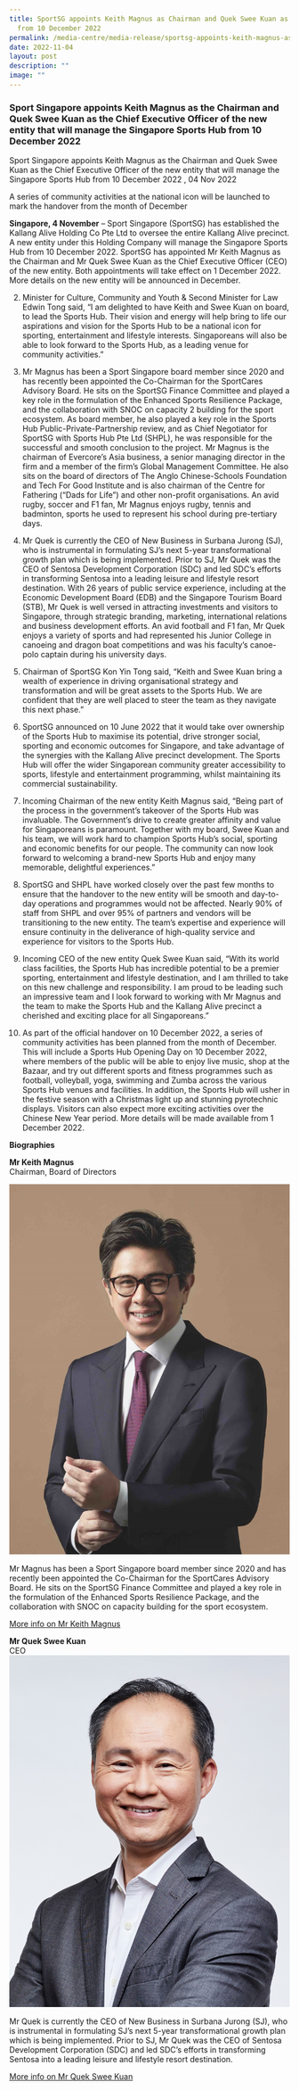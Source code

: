 ```yaml
---
title: SportSG appoints Keith Magnus as Chairman and Quek Swee Kuan as the CEO
  from 10 December 2022
permalink: /media-centre/media-release/sportsg-appoints-keith-magnus-as-the-chairman-quek-swee-kuan/
date: 2022-11-04
layout: post
description: ""
image: ""
---
```

### **Sport Singapore appoints Keith Magnus as the Chairman and Quek Swee Kuan as the Chief Executive Officer of the new entity that will manage the Singapore Sports Hub from 10 December 2022**

Sport Singapore appoints Keith Magnus as the Chairman and Quek Swee Kuan as the Chief Executive Officer of the new entity that will manage the Singapore Sports Hub from 10 December 2022 , 04 Nov 2022

A series of community activities at the national icon will be launched to mark the handover from the month of December

**Singapore, 4 November** – Sport Singapore (SportSG) has established the Kallang Alive Holding Co Pte Ltd to oversee the entire Kallang Alive precinct. A new entity under this Holding Company will manage the Singapore Sports Hub from 10 December 2022. SportSG has appointed Mr Keith Magnus as the Chairman and Mr Quek Swee Kuan as the Chief Executive Officer (CEO) of the new entity. Both appointments will take effect on 1 December 2022. More details on the new entity will be announced in December.

2. Minister for Culture, Community and Youth & Second Minister for Law Edwin Tong said, “I am delighted to have Keith and Swee Kuan on board, to lead the Sports Hub. Their vision and energy will help bring to life our aspirations and vision for the Sports Hub to be a national icon for sporting, entertainment and lifestyle interests. Singaporeans will also be able to look forward to the Sports Hub, as a leading venue for community activities.”

3. Mr Magnus has been a Sport Singapore board member since 2020 and has recently been appointed the Co-Chairman for the SportCares Advisory Board. He sits on the SportSG Finance Committee and played a key role in the formulation of the Enhanced Sports Resilience Package, and the collaboration with SNOC on capacity 2 building for the sport ecosystem. As board member, he also played a key role in the Sports Hub Public-Private-Partnership review, and as Chief Negotiator for SportSG with Sports Hub Pte Ltd (SHPL), he was responsible for the successful and smooth conclusion to the project. Mr Magnus is the chairman of Evercore’s Asia business, a senior managing director in the firm and a member of the firm’s Global Management Committee. He also sits on the board of directors of The Anglo Chinese-Schools Foundation and Tech For Good Institute and is also chairman of the Centre for Fathering (“Dads for Life”) and other non-profit organisations. An avid rugby, soccer and F1 fan, Mr Magnus enjoys rugby, tennis and badminton, sports he used to represent his school during pre-tertiary days. 

4. Mr Quek is currently the CEO of New Business in Surbana Jurong (SJ), who is instrumental in formulating SJ’s next 5-year transformational growth plan which is being implemented. Prior to SJ, Mr Quek was the CEO of Sentosa Development Corporation (SDC) and led SDC’s efforts in transforming Sentosa into a leading leisure and lifestyle resort destination. With 26 years of public service experience, including at the Economic Development Board (EDB) and the Singapore Tourism Board (STB), Mr Quek is well versed in attracting investments and visitors to Singapore, through strategic branding, marketing, international relations and business development efforts. An avid football and F1 fan, Mr Quek enjoys a variety of sports and had represented his Junior College in canoeing and dragon boat competitions and was his faculty’s canoe-polo captain during his university days. 

5. Chairman of SportSG Kon Yin Tong said, “Keith and Swee Kuan bring a wealth of experience in driving organisational strategy and transformation and will be great assets to the Sports Hub. We are confident that they are well placed to steer the team as they navigate this next phase.”

6. SportSG announced on 10 June 2022 that it would take over ownership of the Sports Hub to maximise its potential, drive stronger social, sporting and economic outcomes for Singapore, and take advantage of the synergies with the Kallang Alive precinct development. The Sports Hub will offer the wider Singaporean community greater accessibility to sports, lifestyle and entertainment programming, whilst maintaining its commercial sustainability.

7. Incoming Chairman of the new entity Keith Magnus said, “Being part of the process in the government’s takeover of the Sports Hub was invaluable. The Government’s drive to create greater affinity and value for Singaporeans is paramount. Together with my board, Swee Kuan and his team, we will work hard to champion Sports Hub’s social, sporting and economic benefits for our people. The community can now look forward to welcoming a brand-new Sports Hub and enjoy many memorable, delightful experiences.” 

8. SportSG and SHPL have worked closely over the past few months to ensure that the handover to the new entity will be smooth and day-to-day operations and programmes would not be affected. Nearly 90% of staff from SHPL and over 95% of partners and vendors will be transitioning to the new entity. The team’s expertise and experience will ensure continuity in the deliverance of high-quality service and experience for visitors to the Sports Hub. 

9. Incoming CEO of the new entity Quek Swee Kuan said, “With its world class facilities, the Sports Hub has incredible potential to be a premier sporting, entertainment and lifestyle destination, and I am thrilled to take on this new challenge and responsibility. I am proud to be leading such an impressive team and I look forward to working with Mr Magnus and the team to make the Sports Hub and the Kallang Alive precinct a cherished and exciting place for all Singaporeans.” 

10. As part of the official handover on 10 December 2022, a series of community activities has been planned from the month of December. This will include a Sports Hub Opening Day on 10 December 2022, where members of the public will be able to enjoy live music, shop at the Bazaar, and try out different sports and fitness programmes such as football, volleyball, yoga, swimming and Zumba across the various Sports Hub venues and facilities. In addition, the Sports Hub will usher in the festive season with a Christmas light up and stunning pyrotechnic displays. Visitors can also expect more exciting activities over the Chinese New Year period. More details will be made available from 1 December 2022.

**Biographies**

**Mr Keith Magnus**<br>
Chairman, Board of Directors

![Keith Magnus](/images/Media%20Centre/Media%20Release/2022/Nov/Keith%20Magnus.jpeg)

Mr Magnus has been a Sport Singapore board member since 2020 and has recently been appointed the Co-Chairman for the SportCares Advisory Board. He sits on the SportSG Finance Committee and played a key role in the formulation of the Enhanced Sports Resilience Package, and the collaboration with SNOC on capacity building for the sport ecosystem.

[More info on Mr Keith Magnus](/files/Media%20Centre/Media%20Release/2022/November/Bio%20of%20Keith%20Magnus.pdf)

**Mr Quek Swee Kuan**<br>
CEO
![Quek Swee Kuan](/images/Media%20Centre/Media%20Release/2022/Nov/Quek%20Swee%20Kuan.jpeg)

Mr Quek is currently the CEO of New Business in Surbana Jurong (SJ), who is instrumental in formulating SJ’s next 5-year transformational growth plan which is being implemented. Prior to SJ, Mr Quek was the CEO of Sentosa Development Corporation (SDC) and led SDC’s efforts in transforming Sentosa into a leading leisure and lifestyle resort destination.

[More info on Mr Quek Swee Kuan ](/files/Media%20Centre/Media%20Release/2022/November/Bio%20of%20Quek%20Swee%20Kuan.pdf)